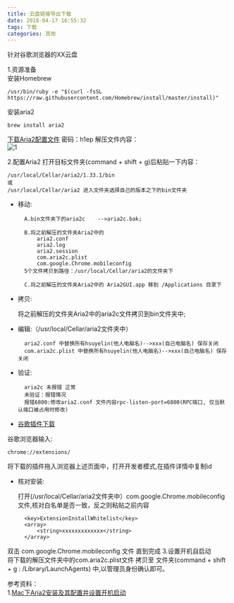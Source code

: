 ```yaml
---
title: 云盘链接导出下载
date: 2018-04-17 16:55:32
tags: 下载
categories: 其他
---
```


针对谷歌浏览器的XX云盘

1.资源准备		
安装Homebrew

	/usr/bin/ruby -e "$(curl -fsSL https://raw.githubusercontent.com/Homebrew/install/master/install)"

安装aria2

	brew install aria2

[下载Aria2配置文件](https://link.jianshu.com/?t=https%3A%2F%2Fpan.baidu.com%2Fs%2F1sYWQYOU4ZJnPTOmuApw-yQ)	密码：h1ep
解压文件内容：		
![1](1.png)	
	
2.配置Aria2
打开目标文件夹(command + shift + g)后粘贴一下内容：

	/usr/local/Cellar/aria2/1.33.1/bin
	或
	/usr/local/Cellar/aria2 进入文件夹选择自己的版本之下的bin文件夹

- 移动:

		A.bin文件夹下的aria2c	-->aria2c.bak;   
		
		B.将之前解压的文件夹Aria2中的		 
			aria2.conf		
			aria2.log		
			aria2.session		
			com.aria2c.plist		
			com.google.Chrome.mobileconfig 
		5个文件拷贝到路径：/usr/local/Cellar/aria2的文件夹下    
			
		C.将之前解压的文件夹Aria2中的 Aria2GUI.app 移到 /Applications 目录下	
	
- 拷贝:

	将之前解压的文件夹Aria2中的aria2c文件拷贝到bin文件夹中;
	
- 编辑:（/usr/local/Cellar/aria2文件夹中）

		aria2.conf 中替换所有hsuyelin(他人电脑名)-->xxx(自己电脑名) 保存关闭
		com.aria2c.plist 中替换所有hsuyelin(他人电脑名)-->xxx(自己电脑名) 保存关闭
	
- 验证: 

		aria2c 未报错 正常		
		未验证：报错情况		
		报错6800:修改aria2.conf 文件内容rpc-listen-port=6800(RPC端口, 仅当默认端口被占用时修改)

- [谷歌插件下载](https://link.jianshu.com/?t=https%3A%2F%2Fgithub.com%2Facgotaku%2FBaiduExporter)

谷歌浏览器输入:

	chrome://extensions/
将下载的插件拖入浏览器上述页面中，打开开发者模式,在插件详情中复制id

- 核对安装:	
	
	 打开(/usr/local/Cellar/aria2文件夹中）com.google.Chrome.mobileconfig 文件,核对白名单是否一致，反之则粘贴之前内容
	 	
		<key>ExtensionInstallWhitelist</key>
		<array>
			<string>xxxxxxxxxxxxx</string>
		</array>

双击 com.google.Chrome.mobileconfig 文件 直到完成
3.设置开机自启动			
将下载的解压文件夹中的com.aria2c.plist文件 拷贝至  文件夹(command + shift + g : /Library/LaunchAgents) 中,以管理员身份确认即可。
	
参考资料：	
1.[Mac下Aria2安装及其配置并设置开机启动](https://www.jianshu.com/p/74ab7c2053ac)